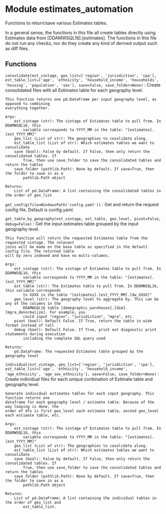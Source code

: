 Module estimates_automation
===========================
Functions to return/save various Estimates tables.

In a general sense, the functions in this file all create tables directly using Estimates data from
[DDAMWSQL16].[estimates]. The functions in this file do not run any checks, nor do they create any
kind of derived output such as diff files.

Functions
---------

    
`consolidate(est_vintage, geo_list=['region', 'jurisdiction', 'cpa'], est_table_list=['age', 'ethnicity', 'household_income', 'households', 'housing', 'population', 'sex'], save=False, save_folder=None)`
:   Create consolidated files with all Estimates table for each geography level.
    
    This function returns one pd.DataFrame per input geography level, as opposed to combining 
    everything together.
    
    Args:
        est_vintage (str): The vintage of Estimates table to pull from. In DDAMWSQL16, this 
            variable corresponds to YYYY_MM in the table: "[estimates].[est_YYYY_MM]"
        geo_list (List of str): The geographies to cosolidate along. 
        est_table_list (List of str): Which estimates tables we want to consolidate
        save (bool): False by default. If False, then only return the consolidated tables. If 
            True, then use save_folder to save the consolidated tables and return the tables
        save_folder (pathlib.Path): None by default. If save=True, then the folder to save in as a 
            pathlib.Path object
    
    Returns:
        List of pd.DataFrame: A list containing the consolidated tables in the order of geo_list

    
`get_config(file=WindowsPath('config.yaml'))`
:   Get and return the request config file. Default is config.yaml.

    
`get_table_by_geography(est_vintage, est_table, geo_level, pivot=False, debug=False)`
:   Get the input estimates table grouped by the input geography level.
    
    This function will return the requested Estimates table from the requested vintage. The relevant
    joins will be made on the base table as specified in the default config file. The returned table
    will by zero indexed and have no multi-columns.
    
    Args:
        est_vintage (str): The vintage of Estimates table to pull from. In DDAMWSQL16, this
            variable corresponds to YYYY_MM in the table: "[estimates].[est_YYYY_MM]"
        est_table (str): The Estimates table to pull from. In DDAMWSQL16, this variable corresponds
            to XXXX in the table "[estimates].[est_YYYY_MM].[dw_XXXX]"
        geo_level (str): The geography level to aggregate by. This can be any of the columns in the
            DDAMWSQL16 table [demographic_warehouse].[dim].[mgra_denormalize]. For example, you 
            could input "region", "jurisdiction", "mgra", etc.
        pivot (bool): Default False. If True, return the table in wide format instead of tall
        debug (bool): Default False. If True, print out diagnostic print statements during execution
            including the complete SQL query used
    
    Returns:
        pd.DataFrame: The requested Estimates table grouped by the geography level

    
`individual(est_vintage, geo_list=['region', 'jurisdiction', 'cpa'], est_table_list=['age', 'ethnicity', 'household_income', 'age_ethnicity', 'age_sex_ethnicity'], save=False, save_folder=None)`
:   Create individual files for each unique conbination of Estimate table and geography level.
    
    Generate individual estimates tables for each input geography. This function returns one
    dataframe for each geography level / estimate table. Because of the way looping is done, the 
    order of dfs is first geo_level each estimate table, second geo_level each estimate table, etc.
    
    Args:
        est_vintage (str): The vintage of Estimates table to pull from. In DDAMWSQL16, this 
            variable corresponds to YYYY_MM in the table: "[estimates].[est_YYYY_MM]"
        geo_list (List of str): The geographies to cosolidate along. 
        est_table_list (List of str): Which estimates tables we want to consolidate
        save (bool): False by default. If False, then only return the consolidated tables. If 
            True, then use save_folder to save the consolidated tables and return the tables
        save_folder (pathlib.Path): None by default. If save=True, then the folder to save in as a 
            pathlib.Path object
    
    Returns:
        List of pd.DataFrame: A list containing the individual tables in the order of geo_list and
            est_table_list.